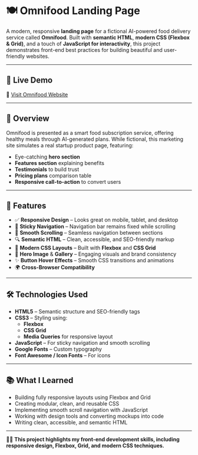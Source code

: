 # 🍽️ Omnifood Landing Page

A modern, responsive **landing page** for a fictional AI-powered food delivery service called **Omnifood**. Built with **semantic HTML**, **modern CSS (Flexbox & Grid)**, and a touch of **JavaScript for interactivity**, this project demonstrates front-end best practices for building beautiful and user-friendly websites.

---

## 🚀 Live Demo

🔗 [Visit Omnifood Website](https://omnifood-landing-page-bazaib.netlify.app/)

---

## 📸 Overview

Omnifood is presented as a smart food subscription service, offering healthy meals through AI-generated plans. While fictional, this marketing site simulates a real startup product page, featuring:

- Eye-catching **hero section**
- **Features section** explaining benefits
- **Testimonials** to build trust
- **Pricing plans** comparison table
- **Responsive call-to-action** to convert users

---

## 🧩 Features

- ✅ **Responsive Design** – Looks great on mobile, tablet, and desktop  
- 🎯 **Sticky Navigation** – Navigation bar remains fixed while scrolling  
- 📜 **Smooth Scrolling** – Seamless navigation between sections  
- 🔍 **Semantic HTML** – Clean, accessible, and SEO-friendly markup  
- 💅 **Modern CSS Layouts** – Built with **Flexbox** and **CSS Grid**  
- 📸 **Hero Image** & **Gallery** – Engaging visuals and brand consistency  
- ✨ **Button Hover Effects** – Smooth CSS transitions and animations  
- 🌍 **Cross-Browser Compatibility**

---

## 🛠️ Technologies Used

- **HTML5** – Semantic structure and SEO-friendly tags  
- **CSS3** – Styling using:
  - **Flexbox**  
  - **CSS Grid**  
  - **Media Queries** for responsive layout  
- **JavaScript** – For sticky navigation and smooth scrolling  
- **Google Fonts** – Custom typography  
- **Font Awesome / Icon Fonts** – For icons

---

## 📚 What I Learned

- Building fully responsive layouts using Flexbox and Grid  
- Creating modular, clean, and reusable CSS  
- Implementing smooth scroll navigation with JavaScript  
- Working with design tools and converting mockups into code  
- Writing clean, accessible, and semantic HTML

---

👨‍💻 **This project highlights my front-end development skills, including responsive design, Flexbox, Grid, and modern CSS techniques.**  
